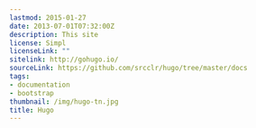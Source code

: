 ```yaml
---
lastmod: 2015-01-27
date: 2013-07-01T07:32:00Z
description: This site
license: Simpl
licenseLink: ""
sitelink: http://gohugo.io/
sourceLink: https://github.com/srcclr/hugo/tree/master/docs
tags:
- documentation
- bootstrap
thumbnail: /img/hugo-tn.jpg
title: Hugo
---
```



